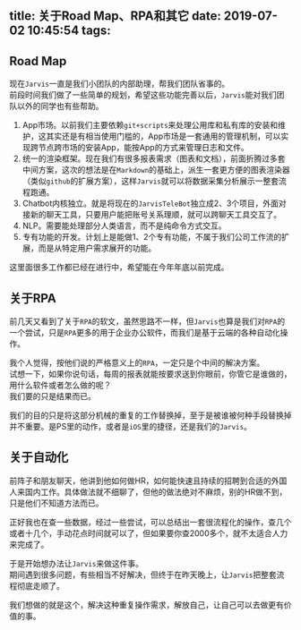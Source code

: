 title: 关于Road Map、RPA和其它
date: 2019-07-02 10:45:54
tags:
---
## Road Map

现在``Jarvis``一直是我们小团队的内部助理，帮我们团队省事的。  
前段时间我们做了一些简单的规划，希望这些功能完善以后，``Jarvis``能对我们团队以外的同学也有些帮助。

1. App市场。以前我们主要依赖``git+scripts``来处理公用库和私有库的安装和维护，这其实还是有相当使用门槛的，App市场是一套通用的管理机制，可以实现跨节点跨市场的安装App，能按App的方式来管理日志和文件。
2. 统一的渲染框架。现在我们有很多报表需求（图表和文档），前面折腾过多套中间方案，这次的想法是在``Markdown``的基础上，派生一套更方便的图表渲染器（类似``github``的扩展方案），这样``Jarvis``就可以将数据采集分析展示一整套流程跑通。
3. Chatbot内核独立。就是将现在的``JarvisTeleBot``独立成2、3个项目，外面对接新的聊天工具，只要用户能把账号关系理顺，就可以跨聊天工具交互了。
4. NLP。需要能处理部分人类语言，而不是纯命令方式交互。
5. 专有功能的开发。计划上是能做1、2个专有功能，不属于我们公司工作流的扩展，而是从特定用户需求展开的功能。

这里面很多工作都已经在进行中，希望能在今年年底以前完成。

## 关于RPA

前几天又看到了关于``RPA``的软文，虽然思路不一样，但``Jarvis``也算是我们对``RPA``的一个尝试，只是``RPA``更多的用于企业办公软件，而我们是基于云端的各种自动化操作。  

我个人觉得，按他们说的严格意义上的``RPA``，一定只是个中间的解决方案。  
试想一下，如果你说句话，每周的报表就能按要求送到你眼前，你管它是谁做的，用什么软件或者怎么做的呢？  
我们要的只是结果而已。  

我们的目的只是将这部分机械的重复的工作替换掉，至于是被谁被何种手段替换掉并不重要。是PS里的动作，或者是``iOS``里的捷径，还是我们的``Jarvis``。  

## 关于自动化

前阵子和朋友聊天，他讲到他如何做HR，如何能快速且持续的招聘到合适的外国人来国内工作。具体做法就不细聊了，但他的做法绝对不麻烦，别的HR做不到，只是他们不知道方法而已。  

正好我也在查一些数据，经过一些尝试，可以总结出一套很流程化的操作，查几个或者十几个，手动花点时间就可以了，但如果要你查2000多个，就不太适合人力来完成了。

于是开始想办法让``Jarvis``来做这件事。  
期间遇到很多问题，有些相当不好解决，但终于在昨天晚上，让``Jarvis``把整套流程彻底走顺了。

我们想做的就是这个，解决这种重复操作需求，解放自己，让自己可以去做更有价值的事。